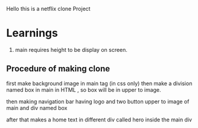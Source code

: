 Hello this is a netflix clone Project

# Learnings

1. main requires height to be  display on screen. 

## Procedure of making clone 


first make background image in main tag (in css only) then make a division named box in main in HTML , so box will be in upper to image.

then making navigation bar having logo and two button upper to image of main and div named box

after that makes a home text in different div called hero inside the main div  
